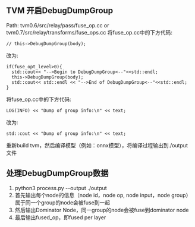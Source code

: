 
## TVM 开启DebugDumpGroup
Path: tvm0.6/src/relay/pass/fuse_op.cc or tvm0.7/src/relay/transforms/fuse_ops.cc
将fuse_op.cc中的下方代码:
```
// this->DebugDumpGroup(body);
```
改为:
```
if(fuse_opt_level>0){
  std::cout<< "-->Begin to DebugDumpGroup<--"<<std::endl;
  this->DebugDumpGroup(body);
  std::cout<< std::endl << "-->End of DebugDumpGroup<--"<<std::endl;
}
```
将fuse_op.cc中的下方代码:
```
LOG(INFO) << "Dump of group info:\n" << text;
```
改为:
```
std::cout << "Dump of group info:\n" << text;
```
重新build tvm，然后编译模型（例如：onnx模型），将编译过程输出到./output 文件

## 处理DebugDumpGroup数据
1. python3 process.py --output ./output 
2. 首先输出每个node的信息（node id，node op, node input，node group）属于同一个group的node会被fuse到一起
3. 然后输出Dominator Node，同一group的node会被fuse到dominator node
4. 最后输出fused_op，即fused per layer


